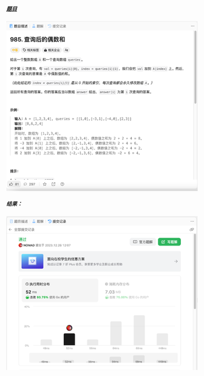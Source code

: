 ##### [题目]([README.md](..%2F915%2FREADME.md)https://leetcode.cn/problems/partition-array-into-disjoint-intervals/description/)
![pic](img.png)
##### 结果：
![pic](result.png)